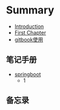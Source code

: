 # Summary

* [Introduction](README.md)
* [First Chapter](chapter1.md)
* [gitbook使用](gitbookshi-yong.md)

## 笔记手册

* [springboot](bi-ji-shou-ce/springboot.md)
  * 1

## 备忘录

